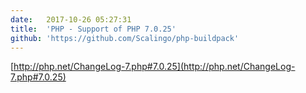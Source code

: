 ```yaml
---
date:	2017-10-26 05:27:31
title:	'PHP - Support of PHP 7.0.25'
github: 'https://github.com/Scalingo/php-buildpack'
---
```


[http://php.net/ChangeLog-7.php#7.0.25](http://php.net/ChangeLog-7.php#7.0.25)
